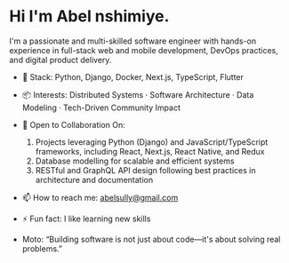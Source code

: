 
# Hi I'm Abel nshimiye.

I'm a passionate and multi-skilled software engineer with hands-on experience in full-stack web and mobile development, DevOps practices, and digital product delivery. 

- 🔧 Stack: Python, Django, Docker, Next.js, TypeScript, Flutter
- 📦 Interests: Distributed Systems · Software Architecture · Data Modeling · Tech-Driven Community Impact
- 🤝 Open to Collaboration On:
  1. Projects leveraging Python (Django) and JavaScript/TypeScript frameworks, including React, Next.js, React Native, and Redux
  2. Database modelling for scalable and efficient systems
  3. RESTful and GraphQL API design following best practices in architecture and documentation
  
- 📫 How to reach me: abelsully@gmail.com
- ⚡ Fun fact: I like learning new skills
- Moto: “Building software is not just about code—it's about solving real problems.”


